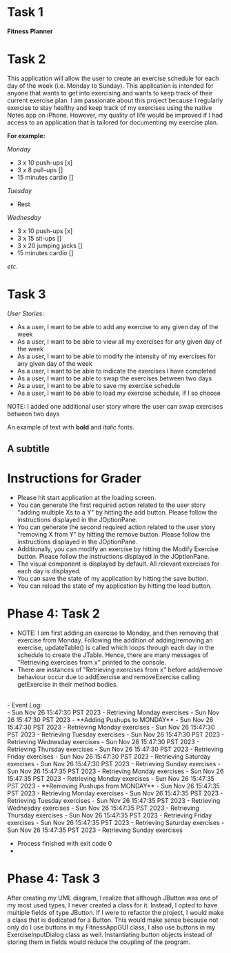 # Task 1

**Fitness Planner**

# Task 2

This application will allow the user to create an exercise schedule for each day of the week (i.e. Monday to Sunday).
This application is intended for anyone that wants to get into exercising and wants to keep track of their
current exercise plan. I am passionate about this project because I regularly exercise to stay healthy and keep track 
of my exercises using the native Notes app on iPhone. However, my quality of life would be improved if I had access to 
an application that is tailored for documenting my exercise plan. 

**For example:**

*Monday*
- 3 x 10 push-ups [x]
- 3 x 8 pull-ups []
- 15 minutes cardio []

*Tuesday*
- Rest

*Wednesday*
- 3 x 10 push-ups [x]
- 3 x 15 sit-ups []
- 3 x 20 jumping jacks []
- 15 minutes cardio []

*etc.*


# Task 3

*User Stories*:
- As a user, I want to be able to add any exercise to any given day of the week
- As a user, I want to be able to view all my exercises for any given day of the week
- As a user, I want to be able to modify the intensity of my exercises for any given day of the week
- As a user, I want to be able to indicate the exercises I have completed
- As a user, I want to be able to swap the exercises between two days
- As a user, I want to be able to save my exercise schedule 
- As a user, I want to be able to load my exercise schedule, if I so choose

NOTE: I added one additional user story where the user can swap exercises 
between two days 

An example of text with **bold** and *italic* fonts. 

## A subtitle

# Instructions for Grader

- Please hit start application at the loading screen. 
- You can generate the first required action related to the user story "adding multiple Xs to a Y" by hitting the add button. Please follow the instructions displayed in the JOptionPane.
- You can generate the second required action related to the user story "removing X from Y" by hitting the remove button. Please follow the instructions displayed in the JOptionPane. 
- Additionally, you can modify an exercise by hitting the Modify Exercise button. Please follow the instructions displayed in the JOptionPane. 
- The visual component is displayed by default. All relevant exercises for each day is displayed. 
- You can save the state of my application by hitting the save button. 
- You can reload the state of my application by hitting the load button. 

# Phase 4: Task 2
- NOTE: I am first adding an exercise to Monday, and then removing that exercise from Monday. Following the addition of adding/removing an exercise, updateTable() is called which loops through each day in the schedule to create the JTable. Hence, there are many messages of "Retrieving exercises from x" printed to the console.
- There are instances of "Retrieving exercises from x" before add/remove behaviour occur due to addExercise and removeExercise calling getExercise in their method bodies.    
<br>
- Event Log:   
<br>
- Sun Nov 26 15:47:30 PST 2023
- Retrieving Monday exercises
- Sun Nov 26 15:47:30 PST 2023
- **Adding Pushups to MONDAY**
- Sun Nov 26 15:47:30 PST 2023
- Retrieving Monday exercises
- Sun Nov 26 15:47:30 PST 2023
- Retrieving Tuesday exercises
- Sun Nov 26 15:47:30 PST 2023
- Retrieving Wednesday exercises
- Sun Nov 26 15:47:30 PST 2023
- Retrieving Thursday exercises
- Sun Nov 26 15:47:30 PST 2023
- Retrieving Friday exercises
- Sun Nov 26 15:47:30 PST 2023
- Retrieving Saturday exercises
- Sun Nov 26 15:47:30 PST 2023
- Retrieving Sunday exercises
- Sun Nov 26 15:47:35 PST 2023
- Retrieving Monday exercises
- Sun Nov 26 15:47:35 PST 2023
- Retrieving Monday exercises
- Sun Nov 26 15:47:35 PST 2023
- **Removing Pushups from MONDAY**
- Sun Nov 26 15:47:35 PST 2023
- Retrieving Monday exercises
- Sun Nov 26 15:47:35 PST 2023
- Retrieving Tuesday exercises
- Sun Nov 26 15:47:35 PST 2023
- Retrieving Wednesday exercises
- Sun Nov 26 15:47:35 PST 2023
- Retrieving Thursday exercises
- Sun Nov 26 15:47:35 PST 2023
- Retrieving Friday exercises
- Sun Nov 26 15:47:35 PST 2023
- Retrieving Saturday exercises
- Sun Nov 26 15:47:35 PST 2023
- Retrieving Sunday exercises

- Process finished with exit code 0
- 
# Phase 4: Task 3
After creating my UML diagram, I realize that although JButton was one of my most used types, I never created a class for it. Instead, I opted to have multiple fields of type JButton. If I were to refactor the project, I would make a class that is dedicated for a Button. This would make sense because not only do I use buttons in my FitnessAppGUI class, I also use buttons in my ExerciseInputDialog class as well. Instantiating button objects instead of storing them in fields would reduce the coupling of the program. 
